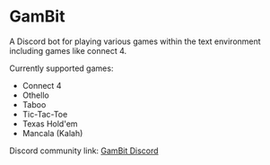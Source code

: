 # GamBit
A Discord bot for playing various games within the text environment including games like connect 4.

Currently supported games:
* Connect 4
* Othello
* Taboo
* Tic-Tac-Toe
* Texas Hold'em
* Mancala (Kalah)

Discord community link: [GamBit Discord](https://discord.gg/WYYYNjM)
